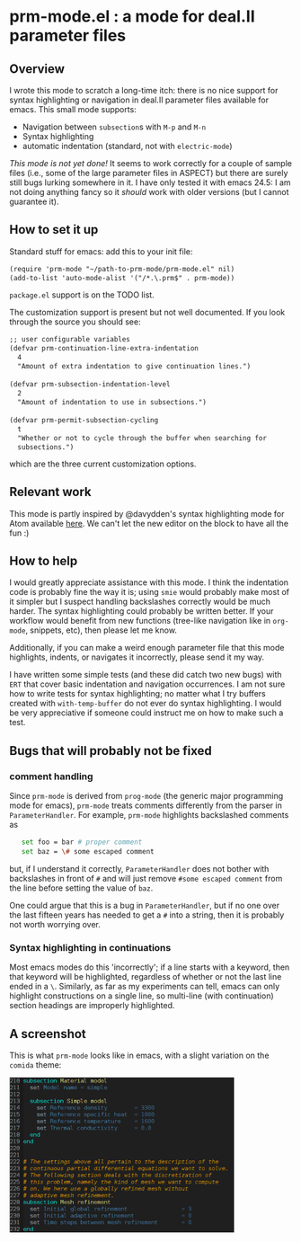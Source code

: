 # prm-mode.el : a mode for deal.II parameter files

## Overview

I wrote this mode to scratch a long-time itch: there is no nice support for
syntax highlighting or navigation in deal.II parameter files available for
emacs. This small mode supports:

* Navigation between `subsection`s with `M-p` and `M-n`
* Syntax highlighting
* automatic indentation (standard, not with `electric-mode`)

*This mode is not yet done!* It seems to work correctly for a couple of sample
files (i.e., some of the large parameter files in ASPECT) but there are surely
still bugs lurking somewhere in it. I have only tested it with emacs 24.5: I am
not doing anything fancy so it *should* work with older versions (but I cannot
guarantee it).

## How to set it up

Standard stuff for emacs: add this to your init file:
```elisp
(require 'prm-mode "~/path-to-prm-mode/prm-mode.el" nil)
(add-to-list 'auto-mode-alist '("/*.\.prm$" . prm-mode))
```
`package.el` support is on the TODO list.

The customization support is present but not well documented. If you look
through the source you should see:
```elisp
;; user configurable variables
(defvar prm-continuation-line-extra-indentation
  4
  "Amount of extra indentation to give continuation lines.")

(defvar prm-subsection-indentation-level
  2
  "Amount of indentation to use in subsections.")

(defvar prm-permit-subsection-cycling
  t
  "Whether or not to cycle through the buffer when searching for
  subsections.")
```

which are the three current customization options.

## Relevant work

This mode is partly inspired by @davydden's syntax highlighting mode for Atom
available [here](https://github.com/davydden/language-dealii-prm). We can't
let the new editor on the block to have all the fun :)

## How to help

I would greatly appreciate assistance with this mode. I think the indentation
code is probably fine the way it is; using `smie` would probably make most of it
simpler but I suspect handling backslashes correctly would be much harder. The
syntax highlighting could probably be written better. If your workflow would
benefit from new functions (tree-like navigation like in `org-mode`, snippets,
etc), then please let me know.

Additionally, if you can make a weird enough parameter file that this mode
highlights, indents, or navigates it incorrectly, please send it my way.

I have written some simple tests (and these did catch two new bugs) with `ERT`
that cover basic indentation and navigation occurrences. I am not sure how to
write tests for syntax highlighting; no matter what I try buffers created with
`with-temp-buffer` do not ever do syntax highlighting. I would be very
appreciative if someone could instruct me on how to make such a test.

## Bugs that will probably not be fixed

### comment handling

Since `prm-mode` is derived from `prog-mode` (the generic major programming mode
for emacs), `prm-mode` treats comments differently from the parser in
`ParameterHandler`. For example, `prm-mode` highlights backslashed comments as
```sh
   set foo = bar # proper comment
   set baz = \# some escaped comment
```

but, if I understand it correctly, `ParameterHandler` does not bother with
backslashes in front of `#` and will just remove `#some escaped comment` from
the line before setting the value of `baz`.

One could argue that this is a bug in `ParameterHandler`, but if no one over the
last fifteen years has needed to get a `#` into a string, then it is probably
not worth worrying over.

### Syntax highlighting in continuations

Most emacs modes do this 'incorrectly'; if a line starts with a keyword, then
that keyword will be highlighted, regardless of whether or not the last line
ended in a `\`. Similarly, as far as my experiments can tell, emacs can only
highlight constructions on a single line, so multi-line (with continuation)
section headings are improperly highlighted.

## A screenshot

This is what `prm-mode` looks like in emacs, with a slight variation on the
`comida` theme:

<img src="./screenshots/comida-prm-mode.png" width="400"/>
